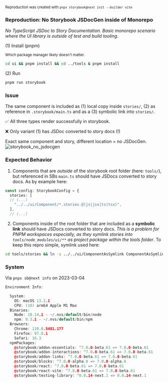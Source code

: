 <sub>Reproduction was created with `pnpx storybook@next init --builder vite`</sub>

### Reproduction: No Storybook JSDocGen inside of Monorepo

_No TypeScript JSDoc to Story Documentation. Basic monorepo scenario where the UI library is outside of test and build tooling._

(1) Install (pnpm)

<sub>Which package manager likely doesn't matter.</sub>

```bash
cd ui && pnpm install && cd ../tools & pnpm install
```

(2) Run

```bash
pnpm run storybook
```

### Issue

The same component is included as (1) local copy inside `stories/`, (2) as reference in `.storybook/main.ts` and as a (3) symbolic link into `stories/`.

✅ All three types render successfully in storybook.

❌ Only variant (1) has JSDoc converted to story docs (!)

Exact same component and story, different location = no JSDocGen.
![storybook_no_jsdocgen](https://user-images.githubusercontent.com/2397125/222922498-ed8c6d83-c2f8-4f0f-b570-30e955ccdc6c.gif)

### Expected Behavior

1. Components that are _outside_ of the storybook root folder (here: `tools/`), but referenced in SBs `main.ts` should have JSDocs converted to story docs. As by example here:

```ts
const config: StorybookConfig = {
  stories: [
  // (...)
    "../../ui/Component/*.stories.@(js|jsx|ts|tsx)",
  ],
  // (...)
```

2. Components inside of the root folder that are included as a **symbolic link** should have JSDocs converted to story docs. _This is a problem for PNPM workspaces especially, as they symlink stories into `tools/node_modules/ui/**` as project package within the tools folder_. To keep this repro simple, symlink used here:

```bash
cd tools/stories && ln -s ../../ui/ComponentAsSymlink ComponentAsSymlink
```

### System

Via `pnpx sb@next info` on 2023-03-04

```cpp
Environment Info:

  System:
    OS: macOS 13.2.1
    CPU: (10) arm64 Apple M1 Max
  Binaries:
    Node: 18.14.1 - ~/.nvs/default/bin/node
    npm: 9.3.1 - ~/.nvs/default/bin/npm
  Browsers:
    Chrome: 110.0.5481.177
    Firefox: 97.0.1
    Safari: 16.3
  npmPackages:
    @storybook/addon-essentials: ^7.0.0-beta.61 => 7.0.0-beta.61
    @storybook/addon-interactions: ^7.0.0-beta.61 => 7.0.0-beta.61
    @storybook/addon-links: ^7.0.0-beta.61 => 7.0.0-beta.61
    @storybook/blocks: ^7.0.0-alpha.8 => 7.0.0-alpha.8
    @storybook/react: ^7.0.0-beta.61 => 7.0.0-beta.61
    @storybook/react-vite: ^7.0.0-beta.61 => 7.0.0-beta.61
    @storybook/testing-library: ^0.0.14-next.1 => 0.0.14-next.1
```
